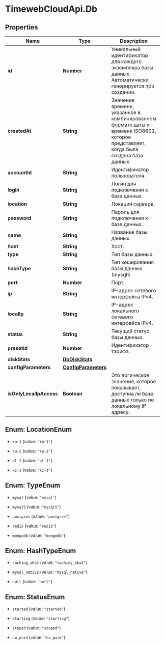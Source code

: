 # TimewebCloudApi.Db

## Properties

Name | Type | Description | Notes
------------ | ------------- | ------------- | -------------
**id** | **Number** | Уникальный идентификатор для каждого экземпляра базы данных. Автоматически генерируется при создании. | 
**createdAt** | **String** | Значение времени, указанное в комбинированном формате даты и времени ISO8601, которое представляет, когда была создана база данных. | 
**accountId** | **String** | Идентификатор пользователя. | 
**login** | **String** | Логин для подключения к базе данных. | 
**location** | **String** | Локация сервера. | [optional] 
**password** | **String** | Пароль для подключения к базе данных. | 
**name** | **String** | Название базы данных. | 
**host** | **String** | Хост. | 
**type** | **String** | Тип базы данных. | 
**hashType** | **String** | Тип хеширования базы данных (mysql5 | mysql | postgres). | 
**port** | **Number** | Порт | 
**ip** | **String** | IP-адрес сетевого интерфейса IPv4. | 
**localIp** | **String** | IP-адрес локального сетевого интерфейса IPv4. | 
**status** | **String** | Текущий статус базы данных. | 
**presetId** | **Number** | Идентификатор тарифа. | 
**diskStats** | [**DbDiskStats**](DbDiskStats.md) |  | 
**configParameters** | [**ConfigParameters**](ConfigParameters.md) |  | 
**isOnlyLocalIpAccess** | **Boolean** | Это логическое значение, которое показывает, доступна ли база данных только по локальному IP адресу. | 



## Enum: LocationEnum


* `ru-1` (value: `"ru-1"`)

* `ru-2` (value: `"ru-2"`)

* `pl-1` (value: `"pl-1"`)

* `kz-1` (value: `"kz-1"`)





## Enum: TypeEnum


* `mysql` (value: `"mysql"`)

* `mysql5` (value: `"mysql5"`)

* `postgres` (value: `"postgres"`)

* `redis` (value: `"redis"`)

* `mongodb` (value: `"mongodb"`)





## Enum: HashTypeEnum


* `caching_sha2` (value: `"caching_sha2"`)

* `mysql_native` (value: `"mysql_native"`)

* `null` (value: `"null"`)





## Enum: StatusEnum


* `started` (value: `"started"`)

* `starting` (value: `"starting"`)

* `stoped` (value: `"stoped"`)

* `no_paid` (value: `"no_paid"`)




